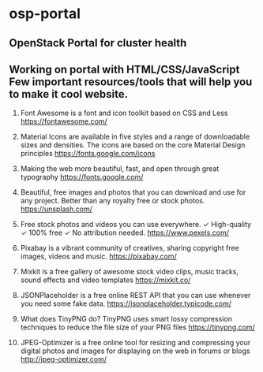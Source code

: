 # osp-portal
OpenStack Portal for cluster health
-----------------------------------
Working on portal with HTML/CSS/JavaScript
Few important resources/tools that will help you to make it cool website.
-------------------------------------------------------------------------
1) Font Awesome is a font and icon toolkit based on CSS and Less
https://fontawesome.com/

2) Material Icons are available in five styles and a range of downloadable sizes and densities. The icons are based on the core Material Design principles
https://fonts.google.com/icons

3) Making the web more beautiful, fast, and open through great typography
https://fonts.google.com/

4) Beautiful, free images and photos that you can download and use for any project. Better than any royalty free or stock photos.
https://unsplash.com/

5) Free stock photos and videos you can use everywhere. ✓ High-quality ✓ 100% free ✓ No attribution needed.
https://www.pexels.com/

6) Pixabay is a vibrant community of creatives, sharing copyright free images, videos and music. 
https://pixabay.com/

7) Mixkit is a free gallery of awesome stock video clips, music tracks, sound effects and video templates
https://mixkit.co/

8) JSONPlaceholder is a free online REST API that you can use whenever you need some fake data.
https://jsonplaceholder.typicode.com/

9) What does TinyPNG do? TinyPNG uses smart lossy compression techniques to reduce the file size of your PNG files
https://tinypng.com/

10) JPEG-Optimizer is a free online tool for resizing and compressing your digital photos and images for displaying on the web in forums or blogs
http://jpeg-optimizer.com/
